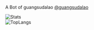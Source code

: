 A Bot of guangsudalao
[@guangsudalao](https://github.com/guangsudalao)

![Stats](https://github-readme-stats.vercel.app/api?username=guangsudalaobot2&show_icons=true&theme=ocean_dark)  
![TopLangs](https://github-readme-stats.vercel.app/api/top-langs?username=guangsudalaobot2&layout=compact&show_icons=true&theme=ocean_dark)
